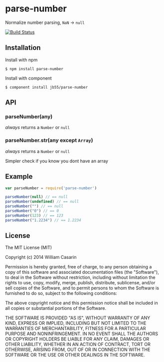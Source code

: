 
# parse-number

  Normalize number parsing, `NaN` -> `null`

  [![Build Status](https://travis-ci.org/jb55/parse-number.png)](https://travis-ci.org/jb55/parse-number)

## Installation

  Install with npm

    $ npm install parse-number

  Install with component

    $ component install jb55/parse-number

## API

### parseNumber(any)

*always* returns a `Number` or `null`

### parseNumber.str(any except `Array`)

*always* returns a `Number` or `null`

Simpler check if you know you dont have an array

## Example

```js
var parseNumber = require('parse-number')

parseNumber(null) // == null
parseNumber(undefined) // == null
parseNumber("") // == null
parseNumber("0") // == 0
parseNumber(123) // == 123
parseNumber("1.2234") // == 1.2234
```

## License

  The MIT License (MIT)

  Copyright (c) 2014 William Casarin

  Permission is hereby granted, free of charge, to any person obtaining a copy
  of this software and associated documentation files (the "Software"), to deal
  in the Software without restriction, including without limitation the rights
  to use, copy, modify, merge, publish, distribute, sublicense, and/or sell
  copies of the Software, and to permit persons to whom the Software is
  furnished to do so, subject to the following conditions:

  The above copyright notice and this permission notice shall be included in
  all copies or substantial portions of the Software.

  THE SOFTWARE IS PROVIDED "AS IS", WITHOUT WARRANTY OF ANY KIND, EXPRESS OR
  IMPLIED, INCLUDING BUT NOT LIMITED TO THE WARRANTIES OF MERCHANTABILITY,
  FITNESS FOR A PARTICULAR PURPOSE AND NONINFRINGEMENT. IN NO EVENT SHALL THE
  AUTHORS OR COPYRIGHT HOLDERS BE LIABLE FOR ANY CLAIM, DAMAGES OR OTHER
  LIABILITY, WHETHER IN AN ACTION OF CONTRACT, TORT OR OTHERWISE, ARISING FROM,
  OUT OF OR IN CONNECTION WITH THE SOFTWARE OR THE USE OR OTHER DEALINGS IN
  THE SOFTWARE.

